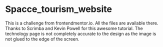 # Spacce_tourism_website
This is a challenge from frontendmentor.io. All the files are available there.
Thanks to Scrimba and Kevin Powell for this awesome tutorial.
The technology page is not completely accurate to the design as the image is not glued to the edge of the screen.
